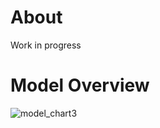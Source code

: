 # About
Work in progress

# Model Overview
![model_chart3](https://user-images.githubusercontent.com/56058936/233874667-38d95749-1736-4fbe-a11a-4ec00b87e311.png)



